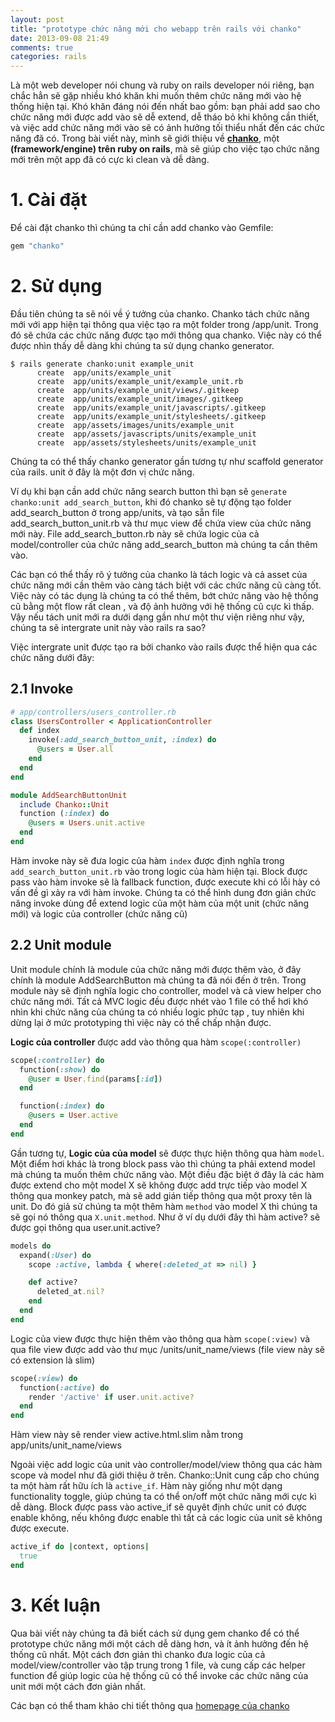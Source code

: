 ```yaml
---
layout: post
title: "prototype chức năng mới cho webapp trên rails với chanko"
date: 2013-09-08 21:49
comments: true
categories: rails
---
```


Là một web developer nói chung và ruby on rails developer nói riêng, bạn chắc hẳn sẽ gặp nhiều khó khăn khi muốn thêm chức năng mới vào hệ thống hiện tại. Khó khăn đáng nói đến nhất bao gồm: bạn phải add sao cho chức năng mới được add vào sẽ dễ extend, dễ tháo bỏ khi không cần thiết, và việc add chức năng mới vào sẽ có ảnh hưởng tối thiểu nhất đến các chức năng đã có. Trong bài viết này, mình sẽ giới thiệu về **[chanko](https://github.com/cookpad/chanko)**, một **(framework/engine) trên ruby on rails**, mà sẽ giúp cho việc tạo chức năng mới trên một app đã có cực kì clean và dễ dàng.

# 1. Cài đặt
Để cài đặt chanko thì chúng ta chỉ cần add chanko vào Gemfile:
```ruby
gem "chanko"
```

# 2. Sử dụng
Đầu tiên chúng ta sẽ nói về ý tưởng của chanko. Chanko tách chức năng mới với app hiện tại thông qua việc tạo ra một folder trong /app/unit. Trong đó sẽ chứa các chức năng được tạo mới thông qua chanko. Việc này có thể được nhìn thấy dễ dàng khi chúng ta sử dụng chanko generator. 

```
$ rails generate chanko:unit example_unit
      create  app/units/example_unit
      create  app/units/example_unit/example_unit.rb
      create  app/units/example_unit/views/.gitkeep
      create  app/units/example_unit/images/.gitkeep
      create  app/units/example_unit/javascripts/.gitkeep
      create  app/units/example_unit/stylesheets/.gitkeep
      create  app/assets/images/units/example_unit
      create  app/assets/javascripts/units/example_unit
      create  app/assets/stylesheets/units/example_unit
```

Chúng ta có thể thấy chanko generator gần tương tự như scaffold generator của rails. unit ở đây là một đơn vị chức năng. 

Ví dụ khi bạn cần add chức năng search button thì bạn sẽ `generate chanko:unit add_search_button`, khi đó chanko sẽ tự động tạo folder add_search_button ở trong app/units, và tạo sẵn file add_search_button_unit.rb và thư mục view để chứa view của chức năng mới này. File add_search_button.rb này sẽ chứa logic của cả model/controller của chức năng add_search_button mà chúng ta cần thêm vào. 

Các bạn có thể thấy rõ ý tưởng của chanko là tách logic và cả asset của chức năng mới cần thêm vào càng tách biệt với các chức năng cũ càng tốt. Việc này có tác dụng là chúng ta có thể thêm, bớt chức năng vào hệ thống cũ bằng một flow rất clean , và độ ảnh hưởng với hệ thống cũ cực kì thấp. Vậy nếu tách unit mới ra dưới dạng gần như một thư viện riêng như vậy, chúng ta sẽ intergrate unit này vào rails ra sao?

Việc intergrate unit được tạo ra bởi chanko vào rails được thể hiện qua các chức năng dưới đây:

## 2.1 Invoke
```ruby
# app/controllers/users_controller.rb
class UsersController < ApplicationController
  def index
    invoke(:add_search_button_unit, :index) do
      @users = User.all
    end
  end
end
```

```ruby
module AddSearchButtonUnit
  include Chanko::Unit
  function (:index) do 
    @users = Users.unit.active
  end
end
```
Hàm invoke này sẽ đưa logic của hàm `index` được định nghĩa trong `add_search_button_unit.rb` vào trong logic của hàm hiện tại. Block được pass vào hàm invoke sẽ là fallback function, được execute khi có lỗi hày có vấn đề gì xảy ra với hàm invoke. Chúng ta có thể hình dung đơn giản chức năng invoke dùng để extend logic của một hàm của một unit (chức năng mới) và logic của controller (chức năng cũ)

## 2.2 Unit module
Unit module chính là module của chức năng mới được thêm vào, ở đây chính là module AddSearchButton mà chúng ta đã nói đến ở trên. Trong module này sẽ định nghĩa logic cho controller, model và cả view helper cho chức năng mới. Tất cả MVC logic đều được nhét vào 1 file có thể hơi khó nhìn khi chức năng của chúng ta có nhiều logic phức tạp , tuy nhiên khi dừng lại ở mức prototyping thì việc này có thể chấp nhận được.

**Logic của controller** được add vào thông qua hàm `scope(:controller)`
```ruby
scope(:controller) do
  function(:show) do
    @user = User.find(params[:id])
  end

  function(:index) do
    @users = User.active
  end
end
```

Gần tương tự, **Logic của của model** sẽ được thực hiện thông qua hàm `model`. Một điểm hơi khác là trong block pass vào thì chúng ta phải extend model mà chúng ta muốn thêm chức năng vào. Một điều đặc biệt ở đây là các hàm được extend cho một model X sẽ không được add trực tiếp vào model X thông qua monkey patch, mà sẽ add gián tiếp thông qua một proxy tên là unit. Do đó giả sử chúng ta một thêm hàm `method` vào model X thì chúng ta sẽ gọi nó thông qua `X.unit.method`. Như ở ví dụ dưới đây thì hàm active? sẽ được gọi thông qua user.unit.active?

```ruby
models do
  expand(:User) do
    scope :active, lambda { where(:deleted_at => nil) }

    def active?
      deleted_at.nil?
    end
  end
end
```

Logic của view được thực hiện thêm vào thông qua hàm `scope(:view)` và qua file view được add vào thư mục /units/unit_name/views (file view này sẽ có extension là slim)

```ruby
scope(:view) do
  function(:active) do
    render '/active' if user.unit.active?
  end
end
```
Hàm view này sẽ render view active.html.slim nằm trong app/units/unit_name/views

Ngoài việc add logic của unit vào controller/model/view thông qua các hàm scope và model như đã giới thiệu ở trên. Chanko::Unit cung cấp cho chúng ta một hàm rất hữu ích là `active_if`. Hàm này giống như một dạng functionality toggle, giúp chúng ta có thể on/off một chức năng mới cực kì dễ dàng. Block được pass vào active_if sẽ quyêt định chức unit có được enable không, nếu không được enable thì tất cả các logic của unit sẽ không được execute. 

```ruby
active_if do |context, options|
  true
end
```
# 3. Kết luận
Qua bài viết này chúng ta đã biết cách sử dụng gem chanko để có thể prototype chức năng mới một cách dễ dàng hơn, và ít ảnh hưởng đến hệ thống cũ nhất. Một cách đơn giản thì chanko đưa logic của cả model/view/controller vào tập trung trong 1 file, và cung cấp các helper function để giúp logic của hệ thống cũ có thể invoke các chức năng của unit mới một cách đơn giản nhất.

Các bạn có thể tham khảo chi tiết thông qua [homepage của chanko](http://cookpad.github.io/chanko/)
